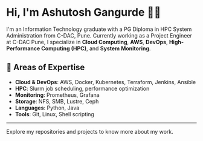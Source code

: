# Hi, I'm Ashutosh Gangurde 👨‍💻

I'm an Information Technology graduate with a PG Diploma in HPC System Administration from C-DAC, Pune. Currently working as a Project Engineer at C-DAC Pune, I specialize in **Cloud Computing**, **AWS**, **DevOps**, **High-Performance Computing (HPC)**, and **System Monitoring**.

## 🔧 Areas of Expertise
- **Cloud & DevOps**: AWS, Docker, Kubernetes, Terraform, Jenkins, Ansible
- **HPC**: Slurm job scheduling, performance optimization
- **Monitoring**: Prometheus, Grafana
- **Storage**: NFS, SMB, Lustre, Ceph
- **Languages**: Python, Java
- **Tools**: Git, Linux, Shell scripting

---

Explore my repositories and projects to know more about my work.
